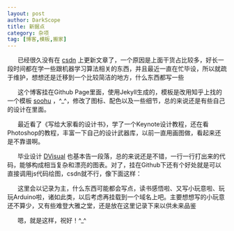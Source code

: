 ```yaml
---
layout: post
author: DarkScope
title: 新据点
category: 杂项
tag: [博客,模板,搬家]
---
```



&nbsp;&nbsp;&nbsp;&nbsp;&nbsp;&nbsp;已经很久没有在 [csdn](http://blog.csdn.net/dark_scope) 上更新文章了，一个原因是上面干货占比较多，好长一段时间都在学一些跟机器学习算法相关的东西，并且最近一直在忙毕设，所以就疏于维护，想想还是迁移到一个比较简洁的地方，什么东西都写一些

&nbsp;&nbsp;&nbsp;&nbsp;&nbsp;&nbsp;这个博客挂在Github Page里面，使用Jekyll生成的，模板是改用知乎上找的一个模板 [soohu](soohu.github.io) ，^_^，修改了图标、配色以及一些细节，总的来说还是有些自己的设计在里面。

&nbsp;&nbsp;&nbsp;&nbsp;&nbsp;&nbsp;最近看了《写给大家看的设计书》，学了一个Keynote设计教程，还在看Photoshop的教程，丰富一下自己的设计武器库，以前一直用画图做，看起来还是不靠谱啊。

&nbsp;&nbsp;&nbsp;&nbsp;&nbsp;&nbsp;毕业设计 [DVisual](https://github.com/justdark/dvisual) 也基本告一段落，总的来说还是不错，一行一行打出来的代码，能够构成相当复杂和漂亮的图表。对了，挂在Github下还有个好处就是可以直接调用js代码绘图，csdn就不行，像下面这样：
<script type="text/javascript" src="https://raw.githubusercontent.com/justdark/dvisual/master/dvisual.js">
</script>
<div style="width:300px;margin:0 auto;">
<canvas id="myCanvas13" height="300px" width ="300px" margin="0 auto";></canvas>
</div>

<script type="text/javascript">

s13 = new DVisual("myCanvas13");
s13.addElement(new DVAreaPieChart({'X':["ClassA","ClassB","ClassC","ClassD","ClassE","ClassF"],
										'Y':[2,3,4,5,7,9]}))
s13.draw()
</script>

<!-- more -->

&nbsp;&nbsp;&nbsp;&nbsp;&nbsp;&nbsp;这里会以记录为主，什么东西可能都会写点，读书感悟啦、又写小玩意啦、玩玩Arduino啦，诸如此类，以后考虑再挂载到一个域名上吧。主要想想写的小玩意还不算少，又有些难登大雅之堂，还是放在这里记录下来以供未来品鉴

&nbsp;&nbsp;&nbsp;&nbsp;&nbsp;&nbsp;嗯，就是这样，祝好！^_^

